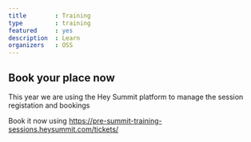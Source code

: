 ```yaml
---
title        : Training
type         : training
featured     : yes
description  : Learn
organizers   : OSS
---
```



## Book your place now

This year we are using the Hey Summit platform to manage the session registation and bookings


Book it now using https://pre-summit-training-sessions.heysummit.com/tickets/